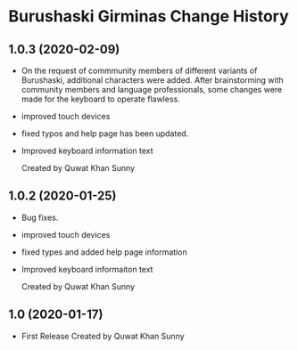 Burushaski Girminas Change History
====================

1.0.3 (2020-02-09)
----------------
* On the request of commmunity members of different variants of Burushaski, additional characters were
  added. After brainstorming with community members and language professionals, some changes were made 
  for the keyboard to operate flawless. 
* improved touch devices
* fixed typos and help page has been updated. 
* Improved keyboard information text

  Created by Quwat Khan Sunny

1.0.2 (2020-01-25)
----------------
* Bug fixes.
* improved touch devices
* fixed types and added help page information
* Improved keyboard informaiton text

  Created by Quwat Khan Sunny



1.0 (2020-01-17)
----------------
* First Release
  Created by Quwat Khan Sunny
